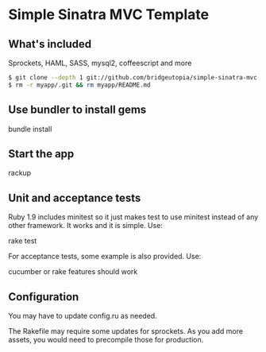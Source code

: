 Simple Sinatra MVC Template
============================

What's included
-----------------------------
Sprockets, HAML, SASS, mysql2, coffeescript and more


``` bash
$ git clone --depth 1 git://github.com/bridgeutopia/simple-sinatra-mvc.git myapp
$ rm -r myapp/.git && rm myapp/README.md
```


Use bundler to install gems
-----------------------------
bundle install


Start the app
-----------------------------
rackup

Unit and acceptance tests 
-----------------------------
Ruby 1.9 includes minitest so it just makes test to use minitest instead of any other framework. 
It works and it is simple. Use:  

rake test

For acceptance tests, some example is also provided. Use: 

cucumber or rake features should work

Configuration
-----------------------------
You may have to update config.ru as needed. 

The Rakefile may require some updates for sprockets. As you add more assets, you would need to precompile those for production. 
